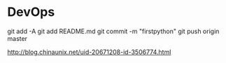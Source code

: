 # DevOps
git add -A
git add README.md 
git commit -m "firstpython"
git push origin master



http://blog.chinaunix.net/uid-20671208-id-3506774.html